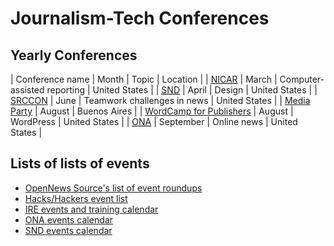 # Journalism-Tech Conferences

## Yearly Conferences

| Conference name | Month | Topic | Location |
| [<abbr title="Investigative Reporters and Editors' Computer Assisted Reporting conference">NICAR</abbr>](https://www.ire.org/conferences) | March | Computer-assisted reporting | United States |
| [<abbr title="Society for News Design">SND</abbr>](https://www.snd.org/training/) | April | Design | United States |
| [SRCCON](https://srccon.org/) | June | Teamwork challenges in news | United States |
| [Media Party](http://mediaparty.info/en/) | August | Buenos Aires |
| [WordCamp for Publishers](https://twitter.com/wcpublishers/) | August | WordPress | United States |
| [<abbr title="Online News Association">ONA</abbr>](https://journalists.org/events/) | September | Online news | United States |

## Lists of lists of events

- [OpenNews Source's list of event roundups](https://source.opennews.org/articles/tags/events/)
- [Hacks/Hackers event list](https://hackshackers.com/)
- [IRE events and training calendar](https://www.ire.org/events-and-training)
- [ONA events calendar](https://journalists.org/events/)
- [SND events calendar](https://www.snd.org/industry-events/)
